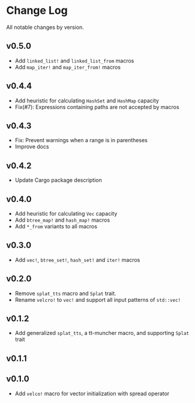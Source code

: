 # Change Log

All notable changes by version.

## v0.5.0

- Add `linked_list!` and `linked_list_from` macros
- Add `map_iter!` and `map_iter_from!` macros

## v0.4.4

- Add heuristic for calculating `HashSet` and `HashMap` capacity
- Fix(#7): Expressions containing paths are not accepted by macros

## v0.4.3

- Fix: Prevent warnings when a range is in parentheses
- Improve docs

## v0.4.2

- Update Cargo package description

## v0.4.0

- Add heuristic for calculating `Vec` capacity
- Add `btree_map!` and `hash_map!` macros
- Add `*_from` variants to all macros

## v0.3.0

- Add `vec!`, `btree_set!`, `hash_set!` and `iter!` macros

## v0.2.0

- Remove `splat_tts` macro and `Splat` trait.
- Rename `velcro!` to `vec!` and support all input patterns of `std::vec!`

## v0.1.2

- Add generalized `splat_tts`, a tt-muncher macro, and supporting `Splat` trait

## v0.1.1

## v0.1.0

- Add `velco!` macro for vector initialization with spread operator
